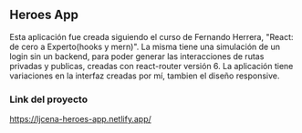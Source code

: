 ## Heroes App

Esta aplicación fue creada siguiendo el curso de Fernando Herrera, "React: de cero a Experto(hooks y mern)". La misma tiene una simulación de un login sin un backend, para poder generar las interacciones de rutas privadas y publicas, creadas con react-router versión 6.
La aplicación tiene variaciones en la interfaz creadas por mí, tambien el diseño responsive. 
### Link del proyecto
https://ljcena-heroes-app.netlify.app/